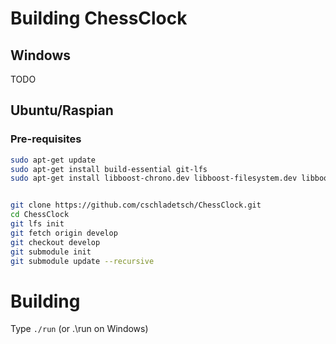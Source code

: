 # Building ChessClock

## Windows
TODO

## Ubuntu/Raspian


### Pre-requisites


```bash
sudo apt-get update 
sudo apt-get install build-essential git-lfs
sudo apt-get install libboost-chrono.dev libboost-filesystem.dev libboost-program-options.dev libboost-system.dev libboost-date-time-dev 


git clone https://github.com/cschladetsch/ChessClock.git
cd ChessClock
git lfs init
git fetch origin develop
git checkout develop
git submodule init
git submodule update --recursive

```

# Building
Type `./run` (or .\run on Windows)


